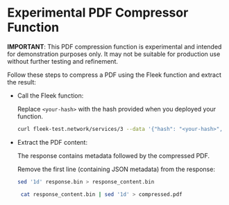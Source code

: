 # Experimental PDF Compressor Function

**IMPORTANT**: This PDF compression function is experimental and intended for demonstration purposes only. It may not be suitable for production use without further testing and refinement.

Follow these steps to compress a PDF using the Fleek function and extract the result:

- Call the Fleek function:

   Replace `<your-hash>` with the hash provided when you deployed your function.

   ```bash
   curl fleek-test.network/services/3 --data '{"hash": "<your-hash>", "decrypt": true, "input": "'"$(cat test_base64.txt)"'"}' --output response.bin
   ```

- Extract the PDF content:

   The response contains metadata followed by the compressed PDF.

   Remove the first line (containing JSON metadata) from the response:

   ```bash
   sed '1d' response.bin > response_content.bin
   ```

   ```bash
    cat response_content.bin | sed '1d' > compressed.pdf
   ```
